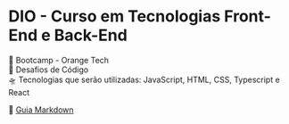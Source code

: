 # DIO - Curso em Tecnologias Front-End e Back-End

🎯 Bootcamp - Orange Tech <br> 
🚩 Desafios de Código <br>
🛸 Tecnologias que serão utilizadas: JavaScript, HTML, CSS, Typescript e React <br>


📎 <a href="https://docs.pipz.com/central-de-ajuda/learning-center/guia-basico-de-markdown#open" target="_blank">Guia Markdown</a>



